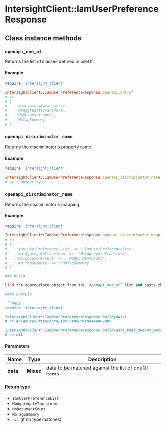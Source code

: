 # IntersightClient::IamUserPreferenceResponse

## Class instance methods

### `openapi_one_of`

Returns the list of classes defined in oneOf.

#### Example

```ruby
require 'intersight_client'

IntersightClient::IamUserPreferenceResponse.openapi_one_of
# =>
# [
#   :'IamUserPreferenceList',
#   :'MoAggregateTransform',
#   :'MoDocumentCount',
#   :'MoTagSummary'
# ]
```

### `openapi_discriminator_name`

Returns the discriminator's property name.

#### Example

```ruby
require 'intersight_client'

IntersightClient::IamUserPreferenceResponse.openapi_discriminator_name
# => :'object_type'
```

### `openapi_discriminator_name`

Returns the discriminator's mapping.

#### Example

```ruby
require 'intersight_client'

IntersightClient::IamUserPreferenceResponse.openapi_discriminator_mapping
# =>
# {
#   :'iam.UserPreference.List' => :'IamUserPreferenceList',
#   :'mo.AggregateTransform' => :'MoAggregateTransform',
#   :'mo.DocumentCount' => :'MoDocumentCount',
#   :'mo.TagSummary' => :'MoTagSummary'
# }

### build

Find the appropriate object from the `openapi_one_of` list and casts the data into it.

#### Example

```ruby
require 'intersight_client'

IntersightClient::IamUserPreferenceResponse.build(data)
# => #<IamUserPreferenceList:0x00007fdd4aab02a0>

IntersightClient::IamUserPreferenceResponse.build(data_that_doesnt_match)
# => nil
```

#### Parameters

| Name | Type | Description |
| ---- | ---- | ----------- |
| **data** | **Mixed** | data to be matched against the list of oneOf items |

#### Return type

- `IamUserPreferenceList`
- `MoAggregateTransform`
- `MoDocumentCount`
- `MoTagSummary`
- `nil` (if no type matches)

